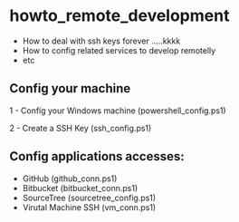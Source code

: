 # howto_remote_development
- How to deal with ssh keys forever .....kkkk
- How to config related services to develop remotelly
- etc

## Config your machine
1 - Config your Windows machine (powershell_config.ps1)

2 - Create a SSH Key (ssh_config.ps1)

## Config applications accesses:

- GitHub (github_conn.ps1)
- Bitbucket (bitbucket_conn.ps1)
- SourceTree (sourcetree_config.ps1)
- Virutal Machine SSH (vm_conn.ps1)
